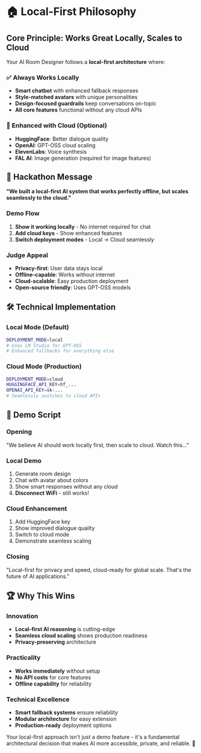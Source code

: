 # 🏠 Local-First Philosophy

## Core Principle: Works Great Locally, Scales to Cloud

Your AI Room Designer follows a **local-first architecture** where:

### ✅ Always Works Locally
- **Smart chatbot** with enhanced fallback responses
- **Style-matched avatars** with unique personalities
- **Design-focused guardrails** keep conversations on-topic
- **All core features** functional without any cloud APIs

### 🚀 Enhanced with Cloud (Optional)
- **HuggingFace**: Better dialogue quality
- **OpenAI**: GPT-OSS cloud scaling
- **ElevenLabs**: Voice synthesis
- **FAL AI**: Image generation (required for image features)

## 🎯 Hackathon Message

**"We built a local-first AI system that works perfectly offline, but scales seamlessly to the cloud."**

### Demo Flow
1. **Show it working locally** - No internet required for chat
2. **Add cloud keys** - Show enhanced features
3. **Switch deployment modes** - Local → Cloud seamlessly

### Judge Appeal
- **Privacy-first**: User data stays local
- **Offline-capable**: Works without internet
- **Cloud-scalable**: Easy production deployment
- **Open-source friendly**: Uses GPT-OSS models

## 🛠️ Technical Implementation

### Local Mode (Default)
```bash
DEPLOYMENT_MODE=local
# Uses LM Studio for GPT-OSS
# Enhanced fallbacks for everything else
```

### Cloud Mode (Production)
```bash
DEPLOYMENT_MODE=cloud
HUGGINGFACE_API_KEY=hf_...
OPENAI_API_KEY=sk-...
# Seamlessly switches to cloud APIs
```

## 🎪 Demo Script

### Opening
"We believe AI should work locally first, then scale to cloud. Watch this..."

### Local Demo
1. Generate room design
2. Chat with avatar about colors
3. Show smart responses without any cloud
4. **Disconnect WiFi** - still works!

### Cloud Enhancement
1. Add HuggingFace key
2. Show improved dialogue quality
3. Switch to cloud mode
4. Demonstrate seamless scaling

### Closing
"Local-first for privacy and speed, cloud-ready for global scale. That's the future of AI applications."

## 🏆 Why This Wins

### Innovation
- **Local-first AI reasoning** is cutting-edge
- **Seamless cloud scaling** shows production readiness
- **Privacy-preserving** architecture

### Practicality
- **Works immediately** without setup
- **No API costs** for core features
- **Offline capability** for reliability

### Technical Excellence
- **Smart fallback systems** ensure reliability
- **Modular architecture** for easy extension
- **Production-ready** deployment options

Your local-first approach isn't just a demo feature - it's a fundamental architectural decision that makes AI more accessible, private, and reliable. 🚀